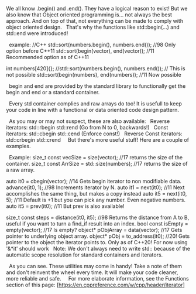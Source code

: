 We all know  .begin()  and  .end(). They have a logical reason to exist! But we also know that Object oriented programming is... not always the best approach. And on top of that, not everything can be made to comply with object oriented design.
‎   ‎   That's why the functions like std::begin(...)  and  std::end  were introduced!

‎   ‎   example:
                                             //C++
std::sort(numbers.begin(), numbers.end());   //98  Only option before C++11
std::sort(begin(vector), end(vector));       //11  Recommended option as of C++11

int numbers[420]{};
//std::sort(numbers.begin(), numbers.end()); //    This is not possible
std::sort(begin(numbers), end(numbers));     //11  Now possible

‎   ‎   begin and end are provided by the standard library to functionally get the begin and end or a standard container.

‎   ‎   Every std container complies and raw arrays do too! It is usefull to keep your code in line with a functional or data oriented code design pattern.

‎   ‎   As you may or may not suspect, these are also available:
‎   ‎   Reverse iterators:             std::rbegin    std::rend     (Go from N to 0, backwards!)
‎   ‎   Const iterators:                std::cbegin     std::cend    (Enforce const!)
‎   ‎   Reverse Const iterators: std::crbegin  std::crend
‎   ‎
‎   ‎   But there's more useful stuff! Here are a couple of examples.

‎   ‎   Example:
size_t const vecSize = size(vector);        //17  returns the size of the container.
size_t const ArrSize = std::size(numbers);  //17  returns the size of a raw array.

auto it0 = cbegin(vector);                  //14  Gets begin iterator to non modifiable data.
advance(it0, 1);                            //98  Increments iterator by N.
auto it1 = next(it0);                       //11  Next accomplishes the same thing, but makes a copy instead
auto it5 = next(it0, 5);                    //11  Default is +1 but you can pick any number. Even negative numbers.
auto it5 = prev(it0);                       //11  But prev is also available!

size_t const steps = distance(it0, it5);    //98  Returns the distance from A to B, useful if you want to turn a find_if result into an index.
bool const isEmpty = empty(vector);         //17  Is empty?
object* pObjArray  = data(vector);          //17  Gets pointer to underlying object array.
object* pObj       = to_address(it0);       //20! Gets pointer to the object the iterator points to. Only as of C++20! For now using '&*it' should work
‎   ‎   Note: We don't always need to write  std::  because of the automatic scope resolution for standard containers and iterators.

‎   ‎   As you can see. These utilities may come in handy! Take a note of them and don't reinvent the wheel every time. It will make your code cleaner, more reliable and safe.
‎   ‎
‎   ‎   For more elaborate information, see the Functions section of this page: [https://en.cppreference.com/w/cpp/header/iterator]
